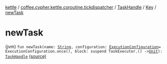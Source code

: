 [kettle](../../../index.md) / [coffee.cypher.kettle.coroutine.tickdispatcher](../../index.md) / [TaskHandle](../index.md) / [Key](index.md) / [newTask](./new-task.md)

# newTask

(jvm) `fun newTask(name: `[`String`](https://kotlinlang.org/api/latest/jvm/stdlib/kotlin/-string/index.html)`, configuration: `[`ExecutionConfiguration`](../../-execution-configuration/index.md)` = ExecutionConfiguration.once(), block: suspend TaskExecutor.() -> `[`Unit`](https://kotlinlang.org/api/latest/jvm/stdlib/kotlin/-unit/index.html)`): `[`TaskHandle`](../index.md) [(source)](https://github.com/Cypher121/kettle/blob/master/src/main/kotlin/coffee/cypher/kettle/coroutine/tickdispatcher/TaskHandle.kt#L17)
